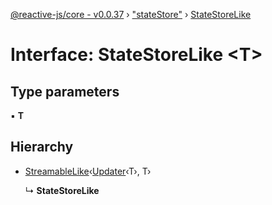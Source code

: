 [@reactive-js/core - v0.0.37](../README.md) › ["stateStore"](../modules/_statestore_.md) › [StateStoreLike](_statestore_.statestorelike.md)

# Interface: StateStoreLike <**T**>

## Type parameters

▪ **T**

## Hierarchy

* [StreamableLike](_streamable_.streamablelike.md)‹[Updater](../modules/_functions_.md#updater)‹T›, T›

  ↳ **StateStoreLike**
